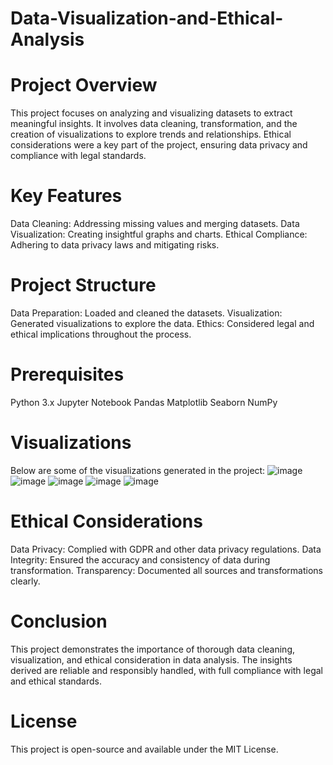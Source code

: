 # Data-Visualization-and-Ethical-Analysis

# Project Overview
This project focuses on analyzing and visualizing datasets to extract meaningful insights. It involves data cleaning, transformation, and the creation of visualizations to explore trends and relationships. Ethical considerations were a key part of the project, ensuring data privacy and compliance with legal standards.

# Key Features
Data Cleaning: Addressing missing values and merging datasets.
Data Visualization: Creating insightful graphs and charts.
Ethical Compliance: Adhering to data privacy laws and mitigating risks.

# Project Structure
Data Preparation: Loaded and cleaned the datasets.
Visualization: Generated visualizations to explore the data.
Ethics: Considered legal and ethical implications throughout the process.

# Prerequisites
Python 3.x
Jupyter Notebook
Pandas
Matplotlib
Seaborn
NumPy

# Visualizations
Below are some of the visualizations generated in the project:
![image](https://github.com/user-attachments/assets/347a2d3e-eda0-4268-8ec2-283a1c2419c7)
![image](https://github.com/user-attachments/assets/63cde352-6f35-4031-8eb4-7c1a077337b8)
![image](https://github.com/user-attachments/assets/2dff6277-fc78-430b-833b-7e741cc3c4ee)
![image](https://github.com/user-attachments/assets/44080ba6-2195-4479-8794-10b495e62804)
![image](https://github.com/user-attachments/assets/404f296e-f350-4d1a-8389-e705bd5ec671)


# Ethical Considerations
Data Privacy: Complied with GDPR and other data privacy regulations.
Data Integrity: Ensured the accuracy and consistency of data during transformation.
Transparency: Documented all sources and transformations clearly.

# Conclusion
This project demonstrates the importance of thorough data cleaning, visualization, and ethical consideration in data analysis. The insights derived are reliable and responsibly handled, with full compliance with legal and ethical standards.

# License
This project is open-source and available under the MIT License.
